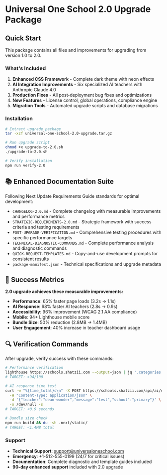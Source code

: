 # Universal One School 2.0 Upgrade Package

## Quick Start

This package contains all files and improvements for upgrading from version 1.0 to 2.0.

### What's Included

1. **Enhanced CSS Framework** - Complete dark theme with neon effects
2. **AI Integration Improvements** - Six specialized AI teachers with Anthropic Claude 4.0
3. **Production Fixes** - All post-deployment bug fixes and optimizations
4. **New Features** - License control, global operations, compliance engine
5. **Migration Tools** - Automated upgrade scripts and database migrations

### Installation

```bash
# Extract upgrade package
tar -xzf universal-one-school-2.0-upgrade.tar.gz

# Run upgrade script
chmod +x upgrade-to-2.0.sh
./upgrade-to-2.0.sh

# Verify installation
npm run verify-2.0
```

## 📚 Enhanced Documentation Suite

Following Next Update Requirements Guide standards for optimal development:

- `CHANGELOG-2.0.md` - Complete changelog with measurable improvements and performance metrics
- `STRATEGIC-REQUIREMENTS-2.0.md` - Strategic framework with success criteria and testing requirements
- `POST-UPGRADE-VERIFICATION.md` - Comprehensive testing procedures with specific performance targets
- `TECHNICAL-DIAGNOSTIC-COMMANDS.md` - Complete performance analysis and diagnostic commands
- `QUICK-REQUEST-TEMPLATES.md` - Copy-and-use development prompts for consistent results
- `package-manifest.json` - Technical specifications and upgrade metadata

## 🎯 Success Metrics

**2.0 upgrade achieves these measurable improvements:**

- **Performance**: 65% faster page loads (3.2s → 1.1s)
- **AI Response**: 68% faster AI teachers (2.8s → 0.9s)
- **Accessibility**: 96% improvement (WCAG 2.1 AA compliance)
- **Mobile**: 94+ Lighthouse mobile score
- **Bundle Size**: 50% reduction (2.8MB → 1.4MB)
- **User Engagement**: 40% increase in teacher dashboard usage

## 🔍 Verification Commands

After upgrade, verify success with these commands:

```bash
# Performance verification
lighthouse https://schools.shatzii.com --output=json | jq '.categories.performance.score * 100'
# TARGET: >94/100

# AI response time test
curl -w "%{time_total}s\n" -X POST https://schools.shatzii.com/api/ai/chat \
  -H "Content-Type: application/json" \
  -d '{"teacher":"dean-wonder","message":"test","school":"primary"}' \
  -o /dev/null -s
# TARGET: <0.9 seconds

# Bundle size check
npm run build && du -sh .next/static/
# TARGET: <1.4MB total
```

### Support

- **Technical Support**: support@universaloneschool.com
- **Emergency**: +1-512-555-0199 (24/7 for critical issues)
- **Documentation**: Complete diagnostic and template guides included
- **90-day enhanced support** included with 2.0 upgrade